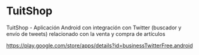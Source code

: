 TuitShop 
========

TuitShop - Aplicación Android con integración con Twitter (buscador y envío de tweets) relacionado con la venta y compra de artículos

https://play.google.com/store/apps/details?id=businessTwitterFree.android
